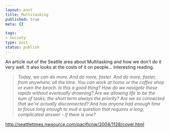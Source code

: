 ```yaml
--- 
layout: post
title: Multitasking
published: true
meta: {}

tags: 
- Society
type: post
status: publish
---
```

<p>An article out of the Seattle area about Multitasking and how we don&#39;t do it 
very well. It also looks at the costs of it on people... Interesting reading.</p>
<blockquote>
	<p><i>Today, we can do more. And do more, faster. And do more, faster, from 
	anywhere, all the time. You can work at home or the coffee shop or even the 
	beach. Is this a good thing? How do we navigate these rapids without 
	eventually drowning? Are we allowing life to be the sum of tasks, the short 
	term always the priority? Are we so connected that we&#39;re actually 
	disconnected? And has anyone had enough time to focus long enough to mull a 
	question that requires a long, complicated answer - if there is one?</i></p>
</blockquote>
<p><a href="http://seattletimes.nwsource.com/pacificnw/2004/1128/cover.html">
http://seattletimes.nwsource.com/pacificnw/2004/1128/cover.html</a> </p>
